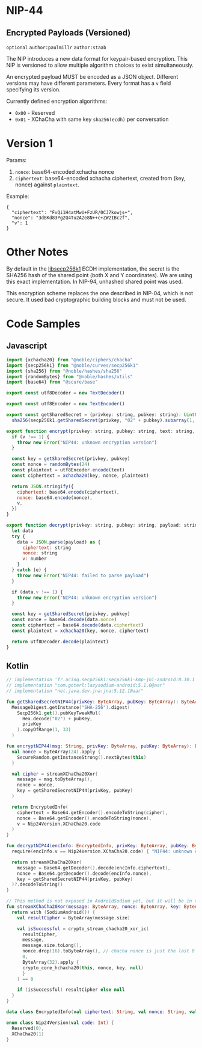 NIP-44
======

Encrypted Payloads (Versioned)
------------------------------

`optional` `author:paulmillr` `author:staab`

The NIP introduces a new data format for keypair-based encryption. This NIP is versioned to allow multiple algorithm choices to exist simultaneously.

An encrypted payload MUST be encoded as a JSON object. Different versions may have different parameters. Every format has a `v` field specifying its version.

Currently defined encryption algorithms:

- `0x00` - Reserved
- `0x01` - XChaCha with same key `sha256(ecdh)` per conversation

# Version 1

Params:

1. `nonce`: base64-encoded xchacha nonce
2. `ciphertext`: base64-encoded xchacha ciphertext, created from (key, nonce) against `plaintext`.

Example:

```
{
  "ciphertext": "FvQi1H4atMwU+FzUR/0CJ7kowjs+",
  "nonce": "3dBKd83Pg2Q4Tu2A2e8N++c+ZW2IBc2f",
  "v": 1
}
```

# Other Notes

By default in the [libsecp256k1](https://github.com/bitcoin-core/secp256k1) ECDH implementation, the secret is the SHA256 hash of the shared point (both X and Y coordinates). We are using this exact implementation. In NIP-94, unhashed shared point was used.

This encryption scheme replaces the one described in NIP-04, which is not secure. It used bad cryptographic building blocks and must not be used.

# Code Samples

## Javascript

```javascript
import {xchacha20} from "@noble/ciphers/chacha"
import {secp256k1} from "@noble/curves/secp256k1"
import {sha256} from "@noble/hashes/sha256"
import {randomBytes} from "@noble/hashes/utils"
import {base64} from "@scure/base"

export const utf8Decoder = new TextDecoder()

export const utf8Encoder = new TextEncoder()

export const getSharedSecret = (privkey: string, pubkey: string): Uint8Array =>
  sha256(secp256k1.getSharedSecret(privkey, "02" + pubkey).subarray(1, 33))

export function encrypt(privkey: string, pubkey: string, text: string, v = 1) {
  if (v !== 1) {
    throw new Error("NIP44: unknown encryption version")
  }

  const key = getSharedSecret(privkey, pubkey)
  const nonce = randomBytes(24)
  const plaintext = utf8Encoder.encode(text)
  const ciphertext = xchacha20(key, nonce, plaintext)

  return JSON.stringify({
    ciphertext: base64.encode(ciphertext),
    nonce: base64.encode(nonce),
    v,
  })
}

export function decrypt(privkey: string, pubkey: string, payload: string) {
  let data
  try {
    data = JSON.parse(payload) as {
      ciphertext: string
      nonce: string
      v: number
    }
  } catch (e) {
    throw new Error("NIP44: failed to parse payload")
  }

  if (data.v !== 1) {
    throw new Error("NIP44: unknown encryption version")
  }

  const key = getSharedSecret(privkey, pubkey)
  const nonce = base64.decode(data.nonce)
  const ciphertext = base64.decode(data.ciphertext)
  const plaintext = xchacha20(key, nonce, ciphertext)

  return utf8Decoder.decode(plaintext)
}
```

## Kotlin

```kotlin
// implementation 'fr.acinq.secp256k1:secp256k1-kmp-jni-android:0.10.1'
// implementation "com.goterl:lazysodium-android:5.1.0@aar"
// implementation "net.java.dev.jna:jna:5.12.1@aar"

fun getSharedSecretNIP44(privKey: ByteArray, pubKey: ByteArray): ByteArray =
  MessageDigest.getInstance("SHA-256").digest(
    Secp256k1.get().pubKeyTweakMul(
      Hex.decode("02") + pubKey,
      privKey
    ).copyOfRange(1, 33)
  )

fun encryptNIP44(msg: String, privKey: ByteArray, pubKey: ByteArray): EncryptedInfo {
  val nonce = ByteArray(24).apply {
    SecureRandom.getInstanceStrong().nextBytes(this)
  }

  val cipher = streamXChaCha20Xor(
    message = msg.toByteArray(),
    nonce = nonce,
    key = getSharedSecretNIP44(privKey, pubKey)
  )

  return EncryptedInfo(
    ciphertext = Base64.getEncoder().encodeToString(cipher),
    nonce = Base64.getEncoder().encodeToString(nonce),
    v = Nip24Version.XChaCha20.code
  )
}

fun decryptNIP44(encInfo: EncryptedInfo, privKey: ByteArray, pubKey: ByteArray): String? {
  require(encInfo.v == Nip24Version.XChaCha20.code) { "NIP44: unknown encryption version" }

  return streamXChaCha20Xor(
    message = Base64.getDecoder().decode(encInfo.ciphertext),
    nonce = Base64.getDecoder().decode(encInfo.nonce),
    key = getSharedSecretNIP44(privKey, pubKey)
  )?.decodeToString()
}

// This method is not exposed in AndroidSodium yet, but it will be in the next version.
fun streamXChaCha20Xor(message: ByteArray, nonce: ByteArray, key: ByteArray): ByteArray? {
  return with (SodiumAndroid()) {
    val resultCipher = ByteArray(message.size)

    val isSuccessful = crypto_stream_chacha20_xor_ic(
      resultCipher,
      message,
      message.size.toLong(),
      nonce.drop(16).toByteArray(), // chacha nonce is just the last 8 bytes.
      0,
      ByteArray(32).apply {
      crypto_core_hchacha20(this, nonce, key, null)
      }
    ) == 0

    if (isSuccessful) resultCipher else null
  }
}

data class EncryptedInfo(val ciphertext: String, val nonce: String, val v: Int)

enum class Nip24Version(val code: Int) {
  Reserved(0),
  XChaCha20(1)
}
